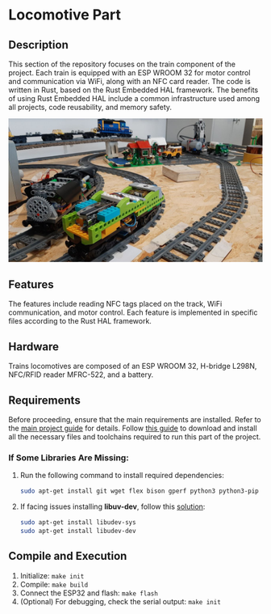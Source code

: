 # Locomotive Part

## Description

This section of the repository focuses on the train component of the project. Each train is equipped with an ESP WROOM 32 for motor control and communication via WiFi, along with an NFC card reader. The code is written in Rust, based on the Rust Embedded HAL framework. The benefits of using Rust Embedded HAL include a common infrastructure used among all projects, code reusability, and memory safety.

![Trains Image](../../imgs/trains.jpg)

## Features

The features include reading NFC tags placed on the track, WiFi communication, and motor control. Each feature is implemented in specific files according to the Rust HAL framework.

## Hardware

Trains locomotives are composed of an ESP WROOM 32, H-bridge L298N, NFC/RFID reader MFRC-522, and a battery.

## Requirements

Before proceeding, ensure that the main requirements are installed. Refer to the [main project guide](../../README.md) for details. Follow [this guide](https://github.com/esp-rs/esp-idf-template/tree/master#prerequisites) to download and install all the necessary files and toolchains required to run this part of the project.

### If Some Libraries Are Missing:

1. Run the following command to install required dependencies:
    ```bash
    sudo apt-get install git wget flex bison gperf python3 python3-pip python3-venv cmake ninja-build ccache libffi-dev libssl-dev dfu-util libusb-1.0-0
    ```

2. If facing issues installing **libuv-dev**, follow this [solution](https://stackoverflow.com/questions/32438367/install-libuv-on-ubuntu-12-04):
    ```bash
    sudo apt-get install libudev-sys
    sudo apt-get install libudev-dev 
    ```

## Compile and Execution

1. Initialize: `make init`
2. Compile: `make build`
3. Connect the ESP32 and flash: `make flash`
4. (Optional) For debugging, check the serial output: `make init`
